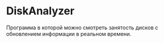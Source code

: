 # DiskAnalyzer
Программа в которой можно смотреть занятость дисков с обновлением информации в реальном времени.
